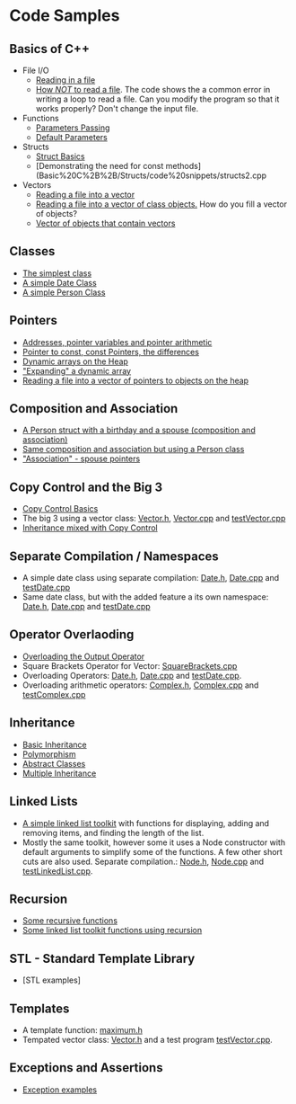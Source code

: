 # Code Samples

## Basics of C++
* File I/O
    * [Reading in a file](./Basic%20C%2B%2B/File%20IO/code%20snippets/readFile.cpp)
    * [How <em>NOT</em> to read a file](./Basic%20C%2B%2B/File%20IO/code%20snippets/badFileHandling.cpp). The code shows the a common error in writing a loop to read a file. Can you modify the program so that it works properly? Don't change the input file.
* Functions
    * [Parameters Passing](./Basic%20C%2B%2B/Functions/code%20snippets/parameterPassing.cpp)
    * [Default Parameters](./Basic%20C%2B%2B/Functions/code%20snippets/defaultParameters.cpp)
* Structs
    * [Struct Basics](Basic%20C%2B%2B/Structs/code%20snippets/structs1.cpp)
    * [Demonstrating the need for const methods](Basic%20C%2B%2B/Structs/code%20snippets/structs2.cpp
* Vectors
    * [Reading a file into a vector](./Basic%20C%2B%2B/Vectors/code%20snippets/vectorBasics.cpp)
    * [Reading a file into a vector of class objects.](Basic%20C%2B%2B/Vectors/code%20snippets/vectorOfClass.cpp) How do you fill a vector of objects?
    * [Vector of objects that contain vectors](./Basic%20C%2B%2B/Vectors/code%20snippets/vectorOfObjectsContainingVectors.cpp)

## Classes 
* [The simplest class](./Classes/Class%20Basics/code%20snippets/SimplestClass.cpp)
* [A simple Date Class](./Classes/Class%20Basics/code%20snippets/SimpleDate.cpp)
* [A simple Person Class](./Classes/Class%20Basics/code%20snippets/ClassBasics.cpp)

## Pointers
* [Addresses, pointer variables and pointer arithmetic](./Pointers/code%20snippets/PointerBasics.cpp)
* [Pointer to const, const Pointers, the differences](Pointers/code%20snippets/pointerWithConst.cpp)
* [Dynamic arrays on the Heap](./Pointers/code%20snippets/NewDelete.cpp)
* ["Expanding" a dynamic array](./Pointers/code%20snippets/DynamicArray.cpp)
* [Reading a file into a vector of pointers to objects on the heap](Pointers/code%20snippets/vectorOfObjectsOnHeap.cpp)

## Composition and Association
* [A Person struct with a birthday and a spouse (composition and association)](./Classes/Composition%20and%20Association/code%20snippets/testAssociationComposition.cpp)
* [Same composition and association but using a Person class](./Classes/Composition%20and%20Association/code%20snippets/AssociationStruct.cpp)
* ["Association" - spouse pointers](./Classes/Composition%20and%20Association/code%20snippets/AssociationClass.cpp)

## Copy Control and the Big 3
* [Copy Control Basics](./Classes/Copy%20Control/code%20snippets/CopyControlBasics.cpp)
* The big 3 using a vector class: [Vector.h](./Classes/Copy%20Control/code%20snippets/Vector.h), [Vector.cpp](./Classes/Copy%20Control/code%20snippets/Vector.cpp) and [testVector.cpp](Classes/Copy%20Control/code%20snippets/testVector.cpp)
* [Inheritance mixed with Copy Control](./Classes/Copy%20Control/code%20snippets/inheritanceInCopyControl.cpp)

## Separate Compilation / Namespaces
* A simple date class using separate compilation: [Date.h](./Separate%20Compilation/code%20snippets/Date.h), [Date.cpp](Separate%20Compilation/code%20snippets/Date.cpp) and [testDate.cpp](Separate%20Compilation/code%20snippets/testDate.h)
* Same date class, but with the added feature a its own namespace: [Date.h](Separate%20Compilation/code%20snippets/dateWithNamespace.h), [Date.cpp](Separate%20Compilation/code%20snippets/dateWithNamespace.cpp) and [testDate.cpp](Separate%20Compilation/code%20snippets/testDateWithNamespace.cpp)

## Operator Overlaoding 
* [Overloading the Output Operator](Classes/Operator%20Overloading/code%20snippets/outputOperator.cpp)
* Square Brackets Operator for Vector: [SquareBrackets.cpp](Classes/Operator%20Overloading/code%20snippets/SquareBrackets.cpp)
* Overloading Operators: [Date.h](Classes/Operator%20Overloading/code%20snippets/dateWithOverload.h), [Date.cpp](Classes/Operator%20Overloading/code%20snippets/dateWithOverload.cpp) and [testDate.cpp](Classes/Operator%20Overloading/code%20snippets/testDateWithOverload.cpp).
* Overloading arithmetic operators: [Complex.h](Classes/Operator%20Overloading/code%20snippets/complexWithOverload.h), [Complex.cpp](Classes/Operator%20Overloading/code%20snippets/complexWithOverload.cpp) and [testComplex.cpp](Classes/Operator%20Overloading/code%20snippets/testComplexWithOverload.cpp)

## Inheritance 
* [Basic Inheritance](Classes/Inheritance/code%20snippets/Inheritance.cpp)
* [Polymorphism](Classes/Inheritance/code%20snippets/Polymorphism.cpp)
* [Abstract Classes](Classes/Inheritance/code%20snippets/abstractClasses.cpp)
* [Multiple Inheritance](Classes/Inheritance/code%20snippets/multipleInheritance.cpp)

## Linked Lists
* [A simple linked list toolkit](Linked%20Lists/code%20snippets/LinkedList.cpp) with functions for displaying, adding and removing items, and finding the length of the list.
* Mostly the same toolkit, however some it uses a Node constructor with default arguments to simplify some of the functions. A few other short cuts are also used. Separate compilation.: [Node.h](Linked%20Lists/code%20snippets/Node.h), [Node.cpp](Linked%20Lists/code%20snippets/Node.cpp) and [testLinkedList.cpp](Linked%20Lists/code%20snippets/testNode.cpp).

## Recursion 
* [Some recursive functions](Recursion/code%20snippets/Recursion.cpp)
* [Some linked list toolkit functions using recursion](Recursion/code%20snippets/recursiveLinkedList.cpp)

## STL - Standard Template Library
* [STL examples]

## Templates
* A template function: [maximum.h](Templates/code%20snippets/maximum.h)
* Tempated vector class: [Vector.h](Templates/code%20snippets/Vector.h) and a test program [testVector.cpp](Templates/code%20snippets/testVector.cpp).

## Exceptions and Assertions 
* [Exception examples](Exception/code%20snippets/Exception.cpp)